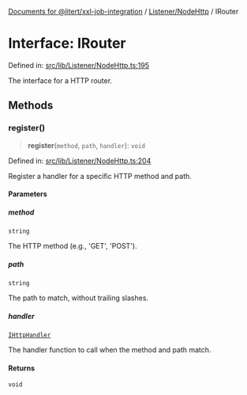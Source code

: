 [Documents for @litert/xxl-job-integration](../../../index.md) / [Listener/NodeHttp](../index.md) / IRouter

# Interface: IRouter

Defined in: [src/lib/Listener/NodeHttp.ts:195](https://github.com/litert/xxl-job-integration.js/blob/master/src/lib/Listener/NodeHttp.ts#L195)

The interface for a HTTP router.

## Methods

### register()

> **register**(`method`, `path`, `handler`): `void`

Defined in: [src/lib/Listener/NodeHttp.ts:204](https://github.com/litert/xxl-job-integration.js/blob/master/src/lib/Listener/NodeHttp.ts#L204)

Register a handler for a specific HTTP method and path.

#### Parameters

##### method

`string`

The HTTP method (e.g., 'GET', 'POST').

##### path

`string`

The path to match, without trailing slashes.

##### handler

[`IHttpHandler`](../type-aliases/IHttpHandler.md)

The handler function to call when the method and path match.

#### Returns

`void`
